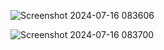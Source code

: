 ![Screenshot 2024-07-16 083606](https://github.com/user-attachments/assets/6881fe07-d7ec-44d3-888e-3a913e2d851f)

![Screenshot 2024-07-16 083700](https://github.com/user-attachments/assets/77de5f33-a786-475a-84ce-dab80da83eb4)
